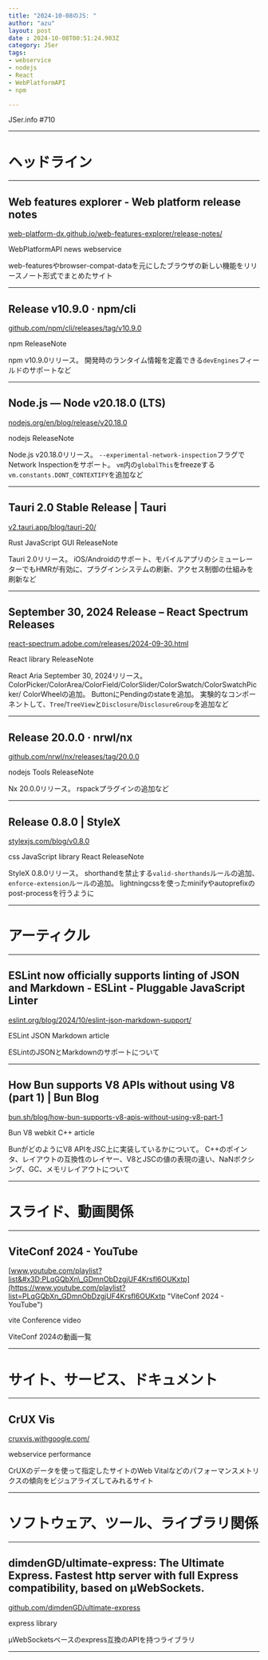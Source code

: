 ```yaml
---
title: "2024-10-08のJS: "
author: "azu"
layout: post
date : 2024-10-08T00:51:24.903Z
category: JSer
tags:
- webservice
- nodejs
- React
- WebPlatformAPI
- npm

---
```


JSer.info #710

----

<h1 class="site-genre">ヘッドライン</h1>

----

## Web features explorer - Web platform release notes
[web-platform-dx.github.io/web-features-explorer/release-notes/](https://web-platform-dx.github.io/web-features-explorer/release-notes/ "Web features explorer - Web platform release notes")
<p class="jser-tags jser-tag-icon"><span class="jser-tag">WebPlatformAPI</span> <span class="jser-tag">news</span> <span class="jser-tag">webservice</span></p>

web-featuresやbrowser-compat-dataを元にしたブラウザの新しい機能をリリースノート形式でまとめたサイト


----

## Release v10.9.0 · npm/cli
[github.com/npm/cli/releases/tag/v10.9.0](https://github.com/npm/cli/releases/tag/v10.9.0 "Release v10.9.0 · npm/cli")
<p class="jser-tags jser-tag-icon"><span class="jser-tag">npm</span> <span class="jser-tag">ReleaseNote</span></p>

npm v10.9.0リリース。
開発時のランタイム情報を定義できる`devEngines`フィールドのサポートなど


----

## Node.js — Node v20.18.0 (LTS)
[nodejs.org/en/blog/release/v20.18.0](https://nodejs.org/en/blog/release/v20.18.0 "Node.js — Node v20.18.0 (LTS)")
<p class="jser-tags jser-tag-icon"><span class="jser-tag">nodejs</span> <span class="jser-tag">ReleaseNote</span></p>

Node.js v20.18.0リリース。
`--experimental-network-inspection`フラグでNetwork Inspectionをサポート。
`vm`内の`globalThis`をfreezeする`vm.constants.DONT_CONTEXTIFY`を追加など


----

## Tauri 2.0 Stable Release | Tauri
[v2.tauri.app/blog/tauri-20/](https://v2.tauri.app/blog/tauri-20/ "Tauri 2.0 Stable Release | Tauri")
<p class="jser-tags jser-tag-icon"><span class="jser-tag">Rust</span> <span class="jser-tag">JavaScript</span> <span class="jser-tag">GUI</span> <span class="jser-tag">ReleaseNote</span></p>

Tauri 2.0リリース。
iOS/Androidのサポート、モバイルアプリのシミューレーターでもHMRが有効に、プラグインシステムの刷新、アクセス制御の仕組みを刷新など


----

## September 30, 2024 Release – React Spectrum Releases
[react-spectrum.adobe.com/releases/2024-09-30.html](https://react-spectrum.adobe.com/releases/2024-09-30.html "September 30, 2024 Release – React Spectrum Releases")
<p class="jser-tags jser-tag-icon"><span class="jser-tag">React</span> <span class="jser-tag">library</span> <span class="jser-tag">ReleaseNote</span></p>

React Aria September 30, 2024リリース。
ColorPicker/ColorArea/ColorField/ColorSlider/ColorSwatch/ColorSwatchPicker/ ColorWheelの追加。
ButtonにPendingのstateを追加。
実験的なコンポーネントして、`Tree`/`TreeView`と`Disclosure`/`DisclosureGroup`を追加など


----

## Release 20.0.0 · nrwl/nx
[github.com/nrwl/nx/releases/tag/20.0.0](https://github.com/nrwl/nx/releases/tag/20.0.0 "Release 20.0.0 · nrwl/nx")
<p class="jser-tags jser-tag-icon"><span class="jser-tag">nodejs</span> <span class="jser-tag">Tools</span> <span class="jser-tag">ReleaseNote</span></p>

Nx 20.0.0リリース。
rspackプラグインの追加など


----

## Release 0.8.0 | StyleX
[stylexjs.com/blog/v0.8.0](https://stylexjs.com/blog/v0.8.0 "Release 0.8.0 | StyleX")
<p class="jser-tags jser-tag-icon"><span class="jser-tag">css </span> <span class="jser-tag">JavaScript</span> <span class="jser-tag">library</span> <span class="jser-tag">React</span> <span class="jser-tag">ReleaseNote</span></p>

StyleX 0.8.0リリース。
shorthandを禁止する`valid-shorthands`ルールの追加、`enforce-extension`ルールの追加。
lightningcssを使ったminifyやautoprefixのpost-processを行うように


----
<h1 class="site-genre">アーティクル</h1>

----

## ESLint now officially supports linting of JSON and Markdown - ESLint - Pluggable JavaScript Linter
[eslint.org/blog/2024/10/eslint-json-markdown-support/](https://eslint.org/blog/2024/10/eslint-json-markdown-support/ "ESLint now officially supports linting of JSON and Markdown - ESLint - Pluggable JavaScript Linter")
<p class="jser-tags jser-tag-icon"><span class="jser-tag">ESLint</span> <span class="jser-tag">JSON</span> <span class="jser-tag">Markdown</span> <span class="jser-tag">article</span></p>

ESLintのJSONとMarkdownのサポートについて


----

## How Bun supports V8 APIs without using V8 (part 1) | Bun Blog
[bun.sh/blog/how-bun-supports-v8-apis-without-using-v8-part-1](https://bun.sh/blog/how-bun-supports-v8-apis-without-using-v8-part-1 "How Bun supports V8 APIs without using V8 (part 1) | Bun Blog")
<p class="jser-tags jser-tag-icon"><span class="jser-tag">Bun</span> <span class="jser-tag">V8</span> <span class="jser-tag">webkit</span> <span class="jser-tag">C++</span> <span class="jser-tag">article</span></p>

BunがどのようにV8 APIをJSC上に実装しているかについて。
C++のポインタ、レイアウトの互換性のレイヤー、V8とJSCの値の表現の違い、NaNボクシング、GC、メモリレイアウトについて


----
<h1 class="site-genre">スライド、動画関係</h1>

----

## ViteConf 2024 - YouTube
[www.youtube.com/playlist?list&#x3D;PLqGQbXn\_GDmnObDzgjUF4Krsfl6OUKxtp](https://www.youtube.com/playlist?list=PLqGQbXn_GDmnObDzgjUF4Krsfl6OUKxtp "ViteConf 2024 - YouTube")
<p class="jser-tags jser-tag-icon"><span class="jser-tag">vite</span> <span class="jser-tag">Conference</span> <span class="jser-tag">video</span></p>

ViteConf 2024の動画一覧


----
<h1 class="site-genre">サイト、サービス、ドキュメント</h1>

----

## CrUX Vis
[cruxvis.withgoogle.com/](https://cruxvis.withgoogle.com/ "CrUX Vis")
<p class="jser-tags jser-tag-icon"><span class="jser-tag">webservice</span> <span class="jser-tag">performance</span></p>

CrUXのデータを使って指定したサイトのWeb Vitalなどのパフォーマンスメトリクスの傾向をビジュアライズしてみれるサイト


----
<h1 class="site-genre">ソフトウェア、ツール、ライブラリ関係</h1>

----

## dimdenGD/ultimate-express: The Ultimate Express. Fastest http server with full Express compatibility, based on µWebSockets.
[github.com/dimdenGD/ultimate-express](https://github.com/dimdenGD/ultimate-express "dimdenGD/ultimate-express: The Ultimate Express. Fastest http server with full Express compatibility, based on µWebSockets.")
<p class="jser-tags jser-tag-icon"><span class="jser-tag">express</span> <span class="jser-tag">library</span></p>

µWebSocketsベースのexpress互換のAPIを持つライブラリ


----
